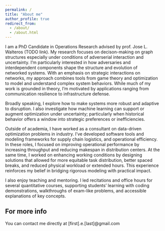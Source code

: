 ```yaml
---
permalink: /
title: "About me"
author_profile: true
redirect_from: 
  - /about/
  - /about.html
---
```


I am a PhD Candidate in Operations Research advised by prof. Jose L. Walteros (TODO link). My research focuses on decison-making on graph structures especially under conditions of adverserial interaction and uncertainty. I’m particularly interested in how adversaries and interdependent components shape the structure and evolution of networked systems. With an emphasis on strategic interactions on networks, my approach combines tools from game theory and optimization to model and understand complex system behaviors. While much of my work is grounded in theory, I’m motivated by applications ranging from communication resilience to infrastructure defense.

Broadly speaking, I explore how to make systems more robust and adaptive to disruption.  I also investigate how machine learning can support or augment optimization under uncertainty; particularly when historical behavior offers a window into strategic preferences or inefficiencies.

Outside of academia, I have worked as a consultant on data-driven optimization problems in industry. I’ve developed software tools and modeling frameworks for supply chain logistics, and operational efficiency. In these roles, I focused on improving operational performance by increasing throughput and reducing makespan in distribution centers. At the same time, I worked on enhancing working conditions by designing solutions that allowed for more equitable task distribution, better spaced breaks, and reduced physical workload or extended hours. This experience reinforces my belief in bridging rigorous modeling with practical impact.

I also enjoy teaching and mentoring. I led recitations and office hours for several quantitative courses, supporting students’ learning with coding demonstrations, walkthroughs of exam-like problems, and accessible explanations of key concepts.

For more info
------
You can contact me directly at [first].e.[last]@gmail.com
